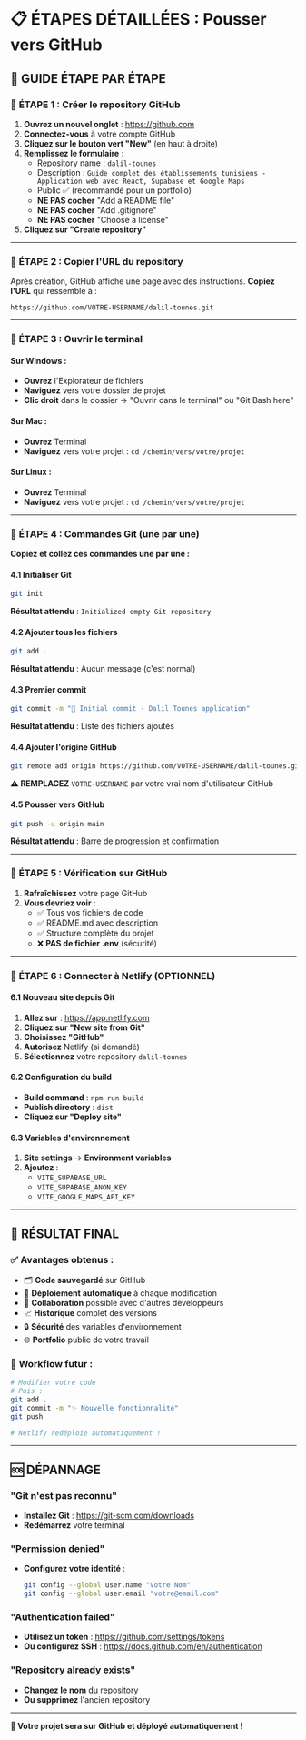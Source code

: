 # 📋 ÉTAPES DÉTAILLÉES : Pousser vers GitHub

## 🎯 GUIDE ÉTAPE PAR ÉTAPE

### 📍 **ÉTAPE 1 : Créer le repository GitHub**

1. **Ouvrez un nouvel onglet** : https://github.com
2. **Connectez-vous** à votre compte GitHub
3. **Cliquez sur le bouton vert "New"** (en haut à droite)
4. **Remplissez le formulaire** :
   - Repository name : `dalil-tounes`
   - Description : `Guide complet des établissements tunisiens - Application web avec React, Supabase et Google Maps`
   - Public ✅ (recommandé pour un portfolio)
   - **NE PAS cocher** "Add a README file"
   - **NE PAS cocher** "Add .gitignore"
   - **NE PAS cocher** "Choose a license"
5. **Cliquez sur "Create repository"**

---

### 📍 **ÉTAPE 2 : Copier l'URL du repository**

Après création, GitHub affiche une page avec des instructions. **Copiez l'URL** qui ressemble à :
```
https://github.com/VOTRE-USERNAME/dalil-tounes.git
```

---

### 📍 **ÉTAPE 3 : Ouvrir le terminal**

#### Sur Windows :
- **Ouvrez** l'Explorateur de fichiers
- **Naviguez** vers votre dossier de projet
- **Clic droit** dans le dossier → "Ouvrir dans le terminal" ou "Git Bash here"

#### Sur Mac :
- **Ouvrez** Terminal
- **Naviguez** vers votre projet : `cd /chemin/vers/votre/projet`

#### Sur Linux :
- **Ouvrez** Terminal
- **Naviguez** vers votre projet : `cd /chemin/vers/votre/projet`

---

### 📍 **ÉTAPE 4 : Commandes Git (une par une)**

**Copiez et collez ces commandes une par une :**

#### 4.1 Initialiser Git
```bash
git init
```
**Résultat attendu** : `Initialized empty Git repository`

#### 4.2 Ajouter tous les fichiers
```bash
git add .
```
**Résultat attendu** : Aucun message (c'est normal)

#### 4.3 Premier commit
```bash
git commit -m "🚀 Initial commit - Dalil Tounes application"
```
**Résultat attendu** : Liste des fichiers ajoutés

#### 4.4 Ajouter l'origine GitHub
```bash
git remote add origin https://github.com/VOTRE-USERNAME/dalil-tounes.git
```
**⚠️ REMPLACEZ** `VOTRE-USERNAME` par votre vrai nom d'utilisateur GitHub

#### 4.5 Pousser vers GitHub
```bash
git push -u origin main
```
**Résultat attendu** : Barre de progression et confirmation

---

### 📍 **ÉTAPE 5 : Vérification sur GitHub**

1. **Rafraîchissez** votre page GitHub
2. **Vous devriez voir** :
   - ✅ Tous vos fichiers de code
   - ✅ README.md avec description
   - ✅ Structure complète du projet
   - ❌ **PAS de fichier .env** (sécurité)

---

### 📍 **ÉTAPE 6 : Connecter à Netlify (OPTIONNEL)**

#### 6.1 Nouveau site depuis Git
1. **Allez sur** : https://app.netlify.com
2. **Cliquez sur "New site from Git"**
3. **Choisissez "GitHub"**
4. **Autorisez** Netlify (si demandé)
5. **Sélectionnez** votre repository `dalil-tounes`

#### 6.2 Configuration du build
- **Build command** : `npm run build`
- **Publish directory** : `dist`
- **Cliquez sur "Deploy site"**

#### 6.3 Variables d'environnement
1. **Site settings** → **Environment variables**
2. **Ajoutez** :
   - `VITE_SUPABASE_URL`
   - `VITE_SUPABASE_ANON_KEY`
   - `VITE_GOOGLE_MAPS_API_KEY`

---

## 🎉 **RÉSULTAT FINAL**

### ✅ **Avantages obtenus** :
- 🗂️ **Code sauvegardé** sur GitHub
- 🔄 **Déploiement automatique** à chaque modification
- 👥 **Collaboration** possible avec d'autres développeurs
- 📈 **Historique** complet des versions
- 🔒 **Sécurité** des variables d'environnement
- 🌐 **Portfolio** public de votre travail

### 🔄 **Workflow futur** :
```bash
# Modifier votre code
# Puis :
git add .
git commit -m "✨ Nouvelle fonctionnalité"
git push

# Netlify redéploie automatiquement !
```

---

## 🆘 **DÉPANNAGE**

### "Git n'est pas reconnu"
- **Installez Git** : https://git-scm.com/downloads
- **Redémarrez** votre terminal

### "Permission denied"
- **Configurez votre identité** :
  ```bash
  git config --global user.name "Votre Nom"
  git config --global user.email "votre@email.com"
  ```

### "Authentication failed"
- **Utilisez un token** : https://github.com/settings/tokens
- **Ou configurez SSH** : https://docs.github.com/en/authentication

### "Repository already exists"
- **Changez le nom** du repository
- **Ou supprimez** l'ancien repository

---

**🚀 Votre projet sera sur GitHub et déployé automatiquement !**